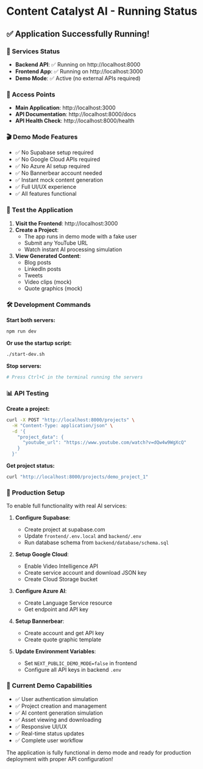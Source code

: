 # Content Catalyst AI - Running Status

## ✅ Application Successfully Running!

### 🚀 Services Status
- **Backend API**: ✅ Running on http://localhost:8000
- **Frontend App**: ✅ Running on http://localhost:3000
- **Demo Mode**: ✅ Active (no external APIs required)

### 📱 Access Points
- **Main Application**: http://localhost:3000
- **API Documentation**: http://localhost:8000/docs
- **API Health Check**: http://localhost:8000/health

### 🎬 Demo Mode Features
- ✅ No Supabase setup required
- ✅ No Google Cloud APIs required  
- ✅ No Azure AI setup required
- ✅ No Bannerbear account needed
- ✅ Instant mock content generation
- ✅ Full UI/UX experience
- ✅ All features functional

### 🧪 Test the Application

1. **Visit the Frontend**: http://localhost:3000
2. **Create a Project**: 
   - The app runs in demo mode with a fake user
   - Submit any YouTube URL
   - Watch instant AI processing simulation
3. **View Generated Content**:
   - Blog posts
   - LinkedIn posts  
   - Tweets
   - Video clips (mock)
   - Quote graphics (mock)

### 🛠 Development Commands

**Start both servers:**
```bash
npm run dev
```

**Or use the startup script:**
```bash
./start-dev.sh
```

**Stop servers:**
```bash
# Press Ctrl+C in the terminal running the servers
```

### 📊 API Testing

**Create a project:**
```bash
curl -X POST "http://localhost:8000/projects" \
  -H "Content-Type: application/json" \
  -d '{
    "project_data": {
      "youtube_url": "https://www.youtube.com/watch?v=dQw4w9WgXcQ"
    }
  }'
```

**Get project status:**
```bash
curl "http://localhost:8000/projects/demo_project_1"
```

### 🔧 Production Setup

To enable full functionality with real AI services:

1. **Configure Supabase**:
   - Create project at supabase.com
   - Update `frontend/.env.local` and `backend/.env`
   - Run database schema from `backend/database/schema.sql`

2. **Setup Google Cloud**:
   - Enable Video Intelligence API
   - Create service account and download JSON key
   - Create Cloud Storage bucket

3. **Configure Azure AI**:
   - Create Language Service resource
   - Get endpoint and API key

4. **Setup Bannerbear**:
   - Create account and get API key
   - Create quote graphic template

5. **Update Environment Variables**:
   - Set `NEXT_PUBLIC_DEMO_MODE=false` in frontend
   - Configure all API keys in backend `.env`

### 🎯 Current Demo Capabilities

- ✅ User authentication simulation
- ✅ Project creation and management
- ✅ AI content generation simulation
- ✅ Asset viewing and downloading
- ✅ Responsive UI/UX
- ✅ Real-time status updates
- ✅ Complete user workflow

The application is fully functional in demo mode and ready for production deployment with proper API configuration!